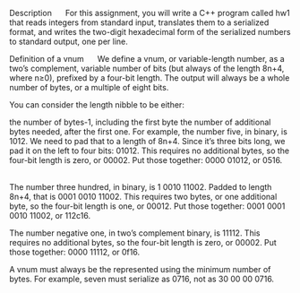 Description                
For this assignment, you will write a C++ program called hw1 that reads integers from standard input, translates them to a serialized format, and writes the two-digit hexadecimal form of the serialized numbers to standard output, one per line.                 

Definition of a vnum                
We define a vnum, or variable-length number, as a two’s complement, variable number of bits (but always of the length 8n+4, where n≥0), prefixed by a four-bit length. The output will always be a whole number of bytes, or a multiple of eight bits.                 

You can consider the length nibble to be either:

the number of bytes-1, including the first byte
the number of additional bytes needed, after the first one.
For example, the number five, in binary, is 1012. We need to pad that to a length of 8n+4. Since it’s three bits long, we pad it on the left to four bits: 01012. This requires no additional bytes, so the four-bit length is zero, or 00002. Put those together: 0000 01012, or 0516.                 

The number three hundred, in binary, is 1 0010 11002. Padded to length 8n+4, that is 0001 0010 11002. This requires two bytes, or one additional byte, so the four-bit length is one, or 00012. Put those together: 0001 0001 0010 11002, or 112c16.                 

The number negative one, in two’s complement binary, is 11112. This requires no additional bytes, so the four-bit length is zero, or 00002. Put those together: 0000 11112, or 0f16.                 

A vnum must always be the represented using the minimum number of bytes. For example, seven must serialize as 0716, not as 30 00 00 0716.          
